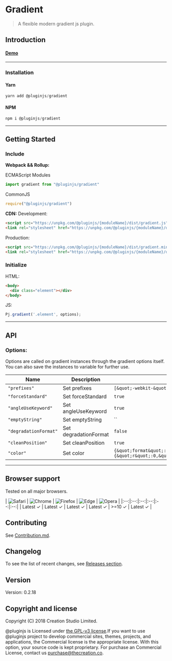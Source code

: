 # Gradient
> A flexible modern gradient js plugin.
## Introduction

#### [Demo]()
---
### Installation

#### Yarn
```javascript
yarn add @pluginjs/gradient
```
#### NPM
```javascript
npm i @pluginjs/gradient
```
---

## Getting Started
### Include
**Webpack && Rollup:**

ECMAScript Modules
```javascript
import gradient from "@pluginjs/gradient"
```

CommonJS
```javascript
require("@pluginjs/gradient")
```

**CDN:**
Development:
```html
<script src="https://unpkg.com/@pluginjs/{moduleName}/dist/gradient.js"></script>
<link rel="stylesheet" href="https://unpkg.com/@pluginjs/{moduleName}/dist/gradient.css">
```
Production:
```html
<script src="https://unpkg.com/@pluginjs/{moduleName}/dist/gradient.min.js"></script>
<link rel="stylesheet" href="https://unpkg.com/@pluginjs/{moduleName}/dist/gradient.min.css">
```

### Initialize
HTML:
```html
<body>
  <div class="element"></div>
</body>
```
JS:
```javascript
Pj.gradient('.element', options);
```
---
## API

### Options:
Options are called on gradient instances through the gradient options itself.
You can also save the instances to variable for further use.

Name | Description | Default
-----|--------------|-----
`"prefixes"` | Set prefixes | `[&quot;-webkit-&quot;,&quot;-moz-&quot;,&quot;-ms-&quot;,&quot;-o-&quot;]`
`"forceStandard"` | Set forceStandard | `true`
`"angleUseKeyword"` | Set angleUseKeyword | `true`
`"emptyString"` | Set emptyString | ``
`"degradationFormat"` | Set degradationFormat | `false`
`"cleanPosition"` | Set cleanPosition | `true`
`"color"` | Set color | `{&quot;format&quot;:false,&quot;hexUseName&quot;:false,&quot;reduceAlpha&quot;:true,&quot;shortenHex&quot;:true,&quot;zeroAlphaAsTransparent&quot;:false,&quot;invalidValue&quot;:{&quot;r&quot;:0,&quot;g&quot;:0,&quot;b&quot;:0,&quot;a&quot;:1}}`




---

## Browser support

Tested on all major browsers.

| <img src="https://raw.githubusercontent.com/alrra/browser-logos/master/src/safari/safari_32x32.png" alt="Safari"> | <img src="https://raw.githubusercontent.com/alrra/browser-logos/master/src/chrome/chrome_32x32.png" alt="Chrome"> | <img src="https://raw.githubusercontent.com/alrra/browser-logos/master/src/firefox/firefox_32x32.png" alt="Firefox"> | <img src="https://raw.githubusercontent.com/alrra/browser-logos/master/src/edge/edge_32x32.png" alt="Edge"> | <img src="https://raw.githubusercontent.com/alrra/browser-logos/master/src/opera/opera_32x32.png" alt="Opera"> |
|:--:|:--:|:--:|:--:|:--:|:--:|
| Latest ✓ | Latest ✓ | Latest ✓ | Latest ✓ | >=10 ✓ | Latest ✓ |

## Contributing
See [Contribution.md](Contribution.md).

## Changelog
To see the list of recent changes, see [Releases section](https://github.com/plugin/plugin.js/releases).

## Version
Version: 0.2.18

## Copyright and license
Copyright (C) 2018 Creation Studio Limited.

@pluginjs is Licensed under [the GPL-v3 license](LICENSE).If you want to use @pluginjs project to develop commercial sites, themes, projects, and applications, the Commercial license is the appropriate license. With this option, your source code is kept proprietary. For purchase an Commercial License, contact us purchase@thecreation.co.